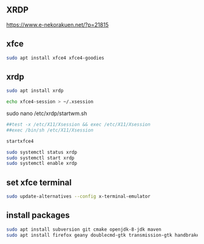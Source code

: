  XRDP
-------------------------------
https://www.e-nekorakuen.net/?p=21815

## xfce
```sh
sudo apt install xfce4 xfce4-goodies
```

## xrdp
```sh
sudo apt install xrdp

echo xfce4-session > ~/.xsession
```

sudo nano /etc/xrdp/startwm.sh
```sh
##test -x /etc/X11/Xsession && exec /etc/X11/Xsession
##exec /bin/sh /etc/X11/Xsession

startxfce4
```

```sh
sudo systemctl status xrdp
sudo systemctl start xrdp
sudo systemctl enable xrdp
```

## set xfce terminal
```sh
sudo update-alternatives --config x-terminal-emulator
```

## install packages
```sh
sudo apt install subversion git cmake openjdk-8-jdk maven
sudo apt install firefox geany doublecmd-gtk transmission-gtk handbrake mkvtoolnix-gui
```


